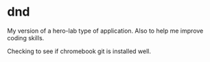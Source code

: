 # dnd
My version of a hero-lab type of application. Also to help me improve coding skills.

Checking to see if chromebook git is installed well.
